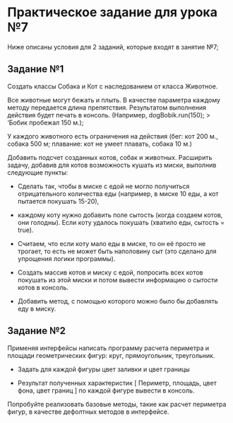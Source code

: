 # Практическое задание для урока №7
Ниже описаны условия для 2 заданий, которые входят в занятие №7;

## Задание №1
Создать классы Собака и Кот с наследованием от класса Животное.

Все животные могут бежать и плыть. В качестве параметра каждому методу передается длина
препятствия. Результатом выполнения действия будет печать в консоль. (Например,
dogBobik.run(150); > ‘Бобик пробежал 150 м.);

У каждого животного есть ограничения на действия (бег: кот 200 м., собака 500 м; плавание: кот не
умеет плавать, собака 10 м.)

Добавить подсчет созданных котов, собак и животных.
Расширить задачу, добавив для котов возможность кушать из миски, выполнив следующие пункты:

* Сделать так, чтобы в миске с едой не могло получиться отрицательного количества еды
  (например, в миске 10 еды, а кот пытается покушать 15-20),

* каждому коту нужно добавить поле сытость (когда создаем котов, они голодны). Если коту
  удалось покушать (хватило еды, сытость = true).

* Считаем, что если коту мало еды в миске, то он её просто не трогает, то есть не может быть
  наполовину сыт (это сделано для упрощения логики программы).

* Создать массив котов и миску с едой, попросить всех котов покушать из этой миски и потом
  вывести информацию о сытости котов в консоль.

* Добавить метод, с помощью которого можно было бы добавлять еду в миску.

## Задание №2
Применяя интерфейсы написать программу расчета периметра и площади геометрических фигур:
круг, прямоугольник, треугольник.

* Задать для каждой фигуры цвет заливки и цвет границы

* Результат полученных характеристик [ Периметр, площадь, цвет фона, цвет границ ] по каждой
фигуре вывести в консоль.

Попробуйте реализовать базовые методы, такие как расчет периметра фигур, в качестве дефолтных
методов в интерфейсе.

